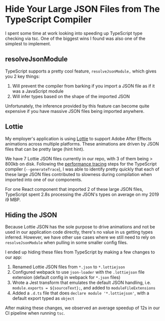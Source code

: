 <!---
title: Hide Your Large JSON Files from The TypeScript Compiler
description: I spent some time at work looking into speeding up TypeScript type checking via tsc. One of the biggest wins I found was also one of the simplest to implement.
socialImage: https://github.com/DrewML/dotcomblog/assets/5233399/84efd441-b6af-4d2d-82ad-598959a8666a
slackLabel1: Reading Time
slackLabel1Value: 3 minutes
slackLabel2: Publish Date
slackLabel2Value: November 6, 2023
-->

# Hide Your Large JSON Files from The TypeScript Compiler

I spent some time at work looking into speeding up TypeScript type checking via tsc. One of the biggest wins I found was also one of the simplest to implement.

## resolveJsonModule

TypeScript supports a pretty cool feature, `resolveJsonModule,` which gives you 2 key things:

1. Will prevent the compiler from barking if you import a JSON file as if it was a JavaScript module
2. Will infer types based on the shape of the imported JSON

Unfortunately, the inference provided by this feature can become quite expensive if you have massive JSON files being imported anywhere.

## Lottie

My employer's application is using [Lottie](http://airbnb.io/lottie/) to support Adobe After Effects animations across multiple platforms. These animations are driven by JSON files that can be pretty large (hint hint).

We have 7 Lottie JSON files currently in our repo, with 3 of them being > 800kb on disk. Following the [performance tracing](https://github.com/microsoft/TypeScript-wiki/blob/main/Performance-Tracing.md) steps for the TypeScript compiler (`--generateTrace`), I was able to identify pretty quickly that each of these large JSON files contributed to slowness during compilation when imported into one of our components.

For one React component that imported 2 of these large JSON files, TypeScript spent 2.8s processing the JSON's types on average on my 2019 i9 MBP. 

## Hiding the JSON

Because Lottie JSON has the sole purpose to drive animations and not be used in our application code directly, there's no value in us getting types inferred. However, we have other use cases where we still need to rely on `resolveJsonModule` when pulling in some smaller config files.

I ended up hiding these files from TypeScript by making a few changes to our app:

1. Renamed Lottie JSON files from `*.json` to `*.lottiejson`
2. Configured webpack to use `json-loader` with the `.lottiejson` file extension (default config in webpack for `*.json` files)
3. Wrote a Jest transform that emulates the default JSON handling, i.e. `module.exports = ${sourceText};`, and added to `moduleFileExtensions`
4. Added a `.d.ts` file that does `declare module '*.lottiejson'`, with a default export typed as `object`

After making these changes, we observed an average speedup of 12s in our CI pipeline when running `tsc`.
